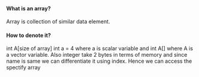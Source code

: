 <h4>What is an array?</h4>
<p>Array is collection of similar data element. </p>
<h4>How to denote it? </h4>
<p>int A[size of array]
int a = 4 where a is scalar variable and int A[] where A is a vector variable.
Also integer take 2 bytes in terms of memory and since name is same we can differentiate it using index. Hence we can access the spectify array </p>

